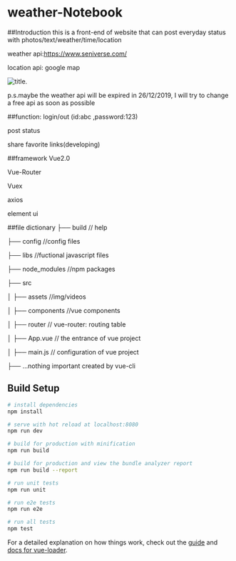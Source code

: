 # weather-Notebook

##Introduction
this is a front-end of website that can post everyday status with photos/text/weather/time/location

weather api:https://www.seniverse.com/

location api: google map

![title](https://upload.cc/i1/2019/12/19/KETP0p.png).

p.s.maybe the weather api will be expired in 26/12/2019, I will try to change a free api as soon as possible

##function:
login/out (id:abc ,password:123)

post status

share favorite links(developing)

##framework
Vue2.0

Vue-Router

Vuex

axios

element ui


##file dictionary
├── build                   // help

├── config                  //config files

├── libs                   //fuctional javascript files

├── node_modules             //npm packages

├── src

│   ├── assets             //img/videos

│   ├── components          //vue components

│   ├── router               // vue-router: routing table

│   ├── App.vue            // the entrance of vue project

│   ├── main.js                // configuration of vue project

├── ...nothing important created by vue-cli

## Build Setup

``` bash
# install dependencies
npm install

# serve with hot reload at localhost:8080
npm run dev

# build for production with minification
npm run build

# build for production and view the bundle analyzer report
npm run build --report

# run unit tests
npm run unit

# run e2e tests
npm run e2e

# run all tests
npm test
```

For a detailed explanation on how things work, check out the [guide](http://vuejs-templates.github.io/webpack/) and [docs for vue-loader](http://vuejs.github.io/vue-loader).
